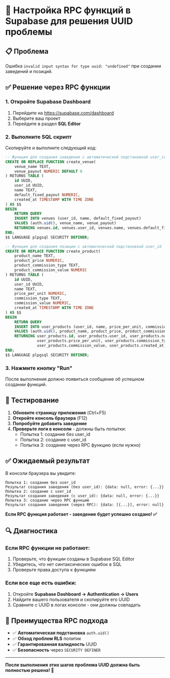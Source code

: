 # 🔧 Настройка RPC функций в Supabase для решения UUID проблемы

## 📋 Проблема
Ошибка `invalid input syntax for type uuid: "undefined"` при создании заведений и позиций.

## ✅ Решение через RPC функции

### 1. Откройте Supabase Dashboard
1. Перейдите на https://supabase.com/dashboard
2. Выберите ваш проект
3. Перейдите в раздел **SQL Editor**

### 2. Выполните SQL скрипт
Скопируйте и выполните следующий код:

```sql
-- Функция для создания заведения с автоматической подстановкой user_id
CREATE OR REPLACE FUNCTION create_venue(
    venue_name TEXT,
    venue_payout NUMERIC DEFAULT 0
) RETURNS TABLE (
    id UUID,
    user_id UUID,
    name TEXT,
    default_fixed_payout NUMERIC,
    created_at TIMESTAMP WITH TIME ZONE
) AS $$
BEGIN
    RETURN QUERY
    INSERT INTO venues (user_id, name, default_fixed_payout)
    VALUES (auth.uid(), venue_name, venue_payout)
    RETURNING venues.id, venues.user_id, venues.name, venues.default_fixed_payout, venues.created_at;
END;
$$ LANGUAGE plpgsql SECURITY DEFINER;

-- Функция для создания позиции с автоматической подстановкой user_id
CREATE OR REPLACE FUNCTION create_product(
    product_name TEXT,
    product_price NUMERIC,
    product_commission_type TEXT,
    product_commission_value NUMERIC
) RETURNS TABLE (
    id UUID,
    user_id UUID,
    name TEXT,
    price_per_unit NUMERIC,
    commission_type TEXT,
    commission_value NUMERIC,
    created_at TIMESTAMP WITH TIME ZONE
) AS $$
BEGIN
    RETURN QUERY
    INSERT INTO user_products (user_id, name, price_per_unit, commission_type, commission_value)
    VALUES (auth.uid(), product_name, product_price, product_commission_type, product_commission_value)
    RETURNING user_products.id, user_products.user_id, user_products.name, 
              user_products.price_per_unit, user_products.commission_type, 
              user_products.commission_value, user_products.created_at;
END;
$$ LANGUAGE plpgsql SECURITY DEFINER;
```

### 3. Нажмите кнопку "Run"
После выполнения должно появиться сообщение об успешном создании функций.

## 🧪 Тестирование

1. **Обновите страницу приложения** (Ctrl+F5)
2. **Откройте консоль браузера** (F12)
3. **Попробуйте добавить заведение**
4. **Проверьте логи в консоли** - должны быть попытки:
   - Попытка 1: создание без user_id
   - Попытка 2: создание с user_id  
   - Попытка 3: создание через RPC функцию (если нужно)

## ✅ Ожидаемый результат

В консоли браузера вы увидите:
```
Попытка 1: создание без user_id
Результат создания заведения (без user_id): {data: null, error: {...}}
Попытка 2: создание с user_id
Результат создания заведения (с user_id): {data: null, error: {...}}
Попытка 3: создание через RPC функцию
Результат создания заведения (через RPC): {data: [{...}], error: null}
```

**Если RPC функция работает - заведение будет успешно создано! ✅**

## 🔍 Диагностика

### Если RPC функции не работают:
1. Проверьте, что функции созданы в Supabase SQL Editor
2. Убедитесь, что нет синтаксических ошибок в SQL
3. Проверьте права доступа к функциям

### Если все еще есть ошибки:
1. Откройте **Supabase Dashboard → Authentication → Users**
2. Найдите вашего пользователя и скопируйте его UUID
3. Сравните с UUID в логах консоли - они должны совпадать

## 🎯 Преимущества RPC подхода

- ✅ **Автоматическая подстановка** `auth.uid()`
- ✅ **Обход проблем RLS** политик
- ✅ **Гарантированная валидность** UUID
- ✅ **Безопасность** через `SECURITY DEFINER`

---

**После выполнения этих шагов проблема UUID должна быть полностью решена! 🎉** 
